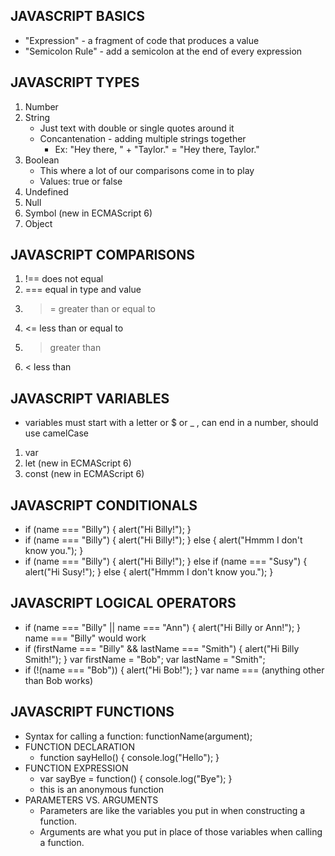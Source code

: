 JAVASCRIPT BASICS
-------------------
* "Expression" - a fragment of code that produces a value
* "Semicolon Rule" - add a semicolon at the end of every expression

JAVASCRIPT TYPES
------------------
1. Number
2. String
    * Just text with double or single quotes around it
    * Concantenation - adding multiple strings together
        * Ex: "Hey there, " + "Taylor." = "Hey there, Taylor."
3. Boolean
    * This where a lot of our comparisons come in to play
    * Values: true or false
4. Undefined
5. Null
6. Symbol (new in ECMAScript 6)
7. Object

JAVASCRIPT COMPARISONS
------------------------
1. !==  does not equal
2. ===  equal in type and value
3. >=   greater than or equal to
4. <=   less than or equal to
5. >    greater than
6. <    less than

JAVASCRIPT VARIABLES
----------------------
* variables must start with a letter or $ or _ , can end in a number, should use camelCase

1. var
2. let (new in ECMAScript 6)
3. const (new in ECMAScript 6)

JAVASCRIPT CONDITIONALS
-------------------------
* if (name === "Billy") {
    alert("Hi Billy!");
}
* if (name === "Billy") {
    alert("Hi Billy!");
} else {
    alert("Hmmm I don't know you.");
}
* if (name === "Billy") {
    alert("Hi Billy!");
} else if (name === "Susy") {
    alert("Hi Susy!");
} else {
    alert("Hmmm I don't know you.");
}

JAVASCRIPT LOGICAL OPERATORS
------------------------------
* if (name === "Billy" || name === "Ann") {
    alert("Hi Billy or Ann!");
}
    name === "Billy" would work
* if (firstName === "Billy" && lastName === "Smith") {
    alert("Hi Billy Smith!");
}
    var firstName = "Bob";
    var lastName  = "Smith";
* if (!(name === "Bob")) {
    alert("Hi Bob!");
}
    var name === (anything other than Bob works)

JAVASCRIPT FUNCTIONS
----------------------
* Syntax for calling a function: functionName(argument);
* FUNCTION DECLARATION
    * function sayHello() {
        console.log("Hello");
    }
* FUNCTION EXPRESSION
    * var sayBye = function() {
        console.log("Bye");
    }
    * this is an anonymous function
* PARAMETERS VS. ARGUMENTS
    * Parameters are like the variables you put in when constructing a function.
    * Arguments are what you put in place of those variables when calling a function.
